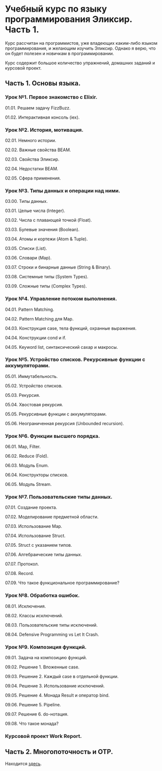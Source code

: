 # Учебный курс по языку программирования Эликсир. Часть 1.

Курс рассчитан на программистов, уже владеющих каким-либо языком программирования, и желающим изучить Эликсир. Однако я верю, что он будет полезен и новичкам в программировании.

Курс содержит большое количество упражнений, домашних заданий и курсовой проект.


## Часть 1. Основы языка.

### Урок №1. Первое знакомство с Elixir.

01.01. Решаем задачу FizzBuzz.

01.02. Интерактивная консоль (iex).


### Урок №2. История, мотивация.

02.01. Немного истории.

02.02. Важные свойства BEAM.

02.03. Свойства Эликсир.

02.04. Недостатки BEAM.

02.05. Сфера применения.


### Урок №3. Типы данных и операции над ними.

03.00. Типы данных.

03.01. Целые числа (Integer).

03.02. Числа с плавающей точкой (Float).

03.03. Булевые значения (Boolean).

03.04. Атомы и кортежи (Atom & Tuple).

03.05. Списки (List).

03.06. Словари (Map).

03.07. Строки и бинарные данные (String & Binary).

03.08. Системные типы (System Types).

03.09. Сложные типы (Complex Types).


### Урок №4. Управление потоком выполнения.

04.01. Pattern Matching.

04.02. Pattern Matching для Map.

04.03. Конструкция case, тела функций, охранные выражения.

04.04. Конструкции cond и if.

04.05. Keyword list, синтаксический сахар и макросы.


### Урок №5. Устройство списков. Рекурсивные функции с аккумуляторами.

05.01. Иммутабельность.

05.02. Устройство списков.

05.03. Рекурсия.

05.04. Хвостовая рекурсия.

05.05. Рекурсивные функции с аккумуляторами.

05.06. Неограниченная рекурсия (Unbounded recursion).


### Урок №6. Функции высшего порядка.

06.01. Map, Filter.

06.02. Reduce (Fold).

06.03. Модуль Enum.

06.04. Конструкторы списков.

06.05. Модуль Stream.


### Урок №7. Пользовательские типы данных.

07.01. Создание проекта.

07.02. Моделирование предметной области.

07.03. Использование Map.

07.04. Использование Struct.

07.05. Struct с указанием типов.

07.06. Алгебраические типы данных.

07.07. Протокол.

07.08. Record.

07.09. Что такое функциональное программирование?


### Урок №8. Обработка ошибок.

08.01. Исключения.

08.02. Классы исключений.

08.03. Пользовательские типы исключений.

08.04. Defensive Programming vs Let It Crash.


### Урок №9. Композиция функций.

09.01. Задача на композицию функций.

09.02. Решение 1. Вложенные case.

09.03. Решение 2. Каждый case в отдельной функции.

09.04. Решение 3. Использование исключений.

09.05. Решение 4. Монада Result и оператор bind.

09.06. Решение 5. Pipeline.

09.07. Решение 6. do-нотация.

09.08. Что такое монада?


### Курсовой проект Work Report.


## Часть 2. Многопоточность и OTP.

Находится [здесь](https://github.com/yzh44yzh/elixir_course_2).


